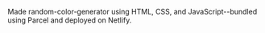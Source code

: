 Made random-color-generator using HTML, CSS, and JavaScript--bundled using Parcel and deployed on Netlify.
